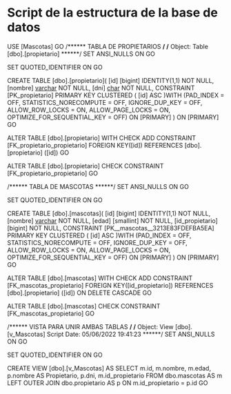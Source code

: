 # Script de la estructura de la base de datos

USE [Mascotas]
GO
/****** TABLA DE PROPIETARIOS ******/
/****** Object:  Table [dbo].[propietario] ******/
SET ANSI_NULLS ON
GO

SET QUOTED_IDENTIFIER ON
GO

CREATE TABLE [dbo].[propietario](
	[id] [bigint] IDENTITY(1,1) NOT NULL,
	[nombre] [varchar](50) NOT NULL,
	[dni] [char](9) NOT NULL,
 CONSTRAINT [PK_propietario] PRIMARY KEY CLUSTERED 
(
	[id] ASC
)WITH (PAD_INDEX = OFF, STATISTICS_NORECOMPUTE = OFF, IGNORE_DUP_KEY = OFF, ALLOW_ROW_LOCKS = ON, ALLOW_PAGE_LOCKS = ON, OPTIMIZE_FOR_SEQUENTIAL_KEY = OFF) ON [PRIMARY]
) ON [PRIMARY]
GO

ALTER TABLE [dbo].[propietario]  WITH CHECK ADD  CONSTRAINT [FK_propietario_propietario] FOREIGN KEY([id])
REFERENCES [dbo].[propietario] ([id])
GO

ALTER TABLE [dbo].[propietario] CHECK CONSTRAINT [FK_propietario_propietario]
GO

/****** TABLA DE MASCOTAS ******/
SET ANSI_NULLS ON
GO

SET QUOTED_IDENTIFIER ON
GO

CREATE TABLE [dbo].[mascotas](
	[id] [bigint] IDENTITY(1,1) NOT NULL,
	[nombre] [varchar](50) NOT NULL,
	[edad] [smallint] NOT NULL,
	[id_propietario] [bigint] NOT NULL,
 CONSTRAINT [PK__mascotas__3213E83FDEFBA5EA] PRIMARY KEY CLUSTERED 
(
	[id] ASC
)WITH (PAD_INDEX = OFF, STATISTICS_NORECOMPUTE = OFF, IGNORE_DUP_KEY = OFF, ALLOW_ROW_LOCKS = ON, ALLOW_PAGE_LOCKS = ON, OPTIMIZE_FOR_SEQUENTIAL_KEY = OFF) ON [PRIMARY]
) ON [PRIMARY]
GO

ALTER TABLE [dbo].[mascotas]  WITH CHECK ADD  CONSTRAINT [FK_mascotas_propietario] FOREIGN KEY([id_propietario])
REFERENCES [dbo].[propietario] ([id])
ON DELETE CASCADE
GO

ALTER TABLE [dbo].[mascotas] CHECK CONSTRAINT [FK_mascotas_propietario]
GO

/****** VISTA PARA UNIR AMBAS TABLAS ******/
/****** Object:  View [dbo].[v_Mascotas]    Script Date: 05/06/2022 19:41:23 ******/
SET ANSI_NULLS ON
GO

SET QUOTED_IDENTIFIER ON
GO

CREATE VIEW [dbo].[v_Mascotas]
AS
SELECT        m.id, m.nombre, m.edad, p.nombre AS Propietario, p.dni, m.id_propietario
FROM            dbo.mascotas AS m LEFT OUTER JOIN
                         dbo.propietario AS p ON m.id_propietario = p.id
GO
